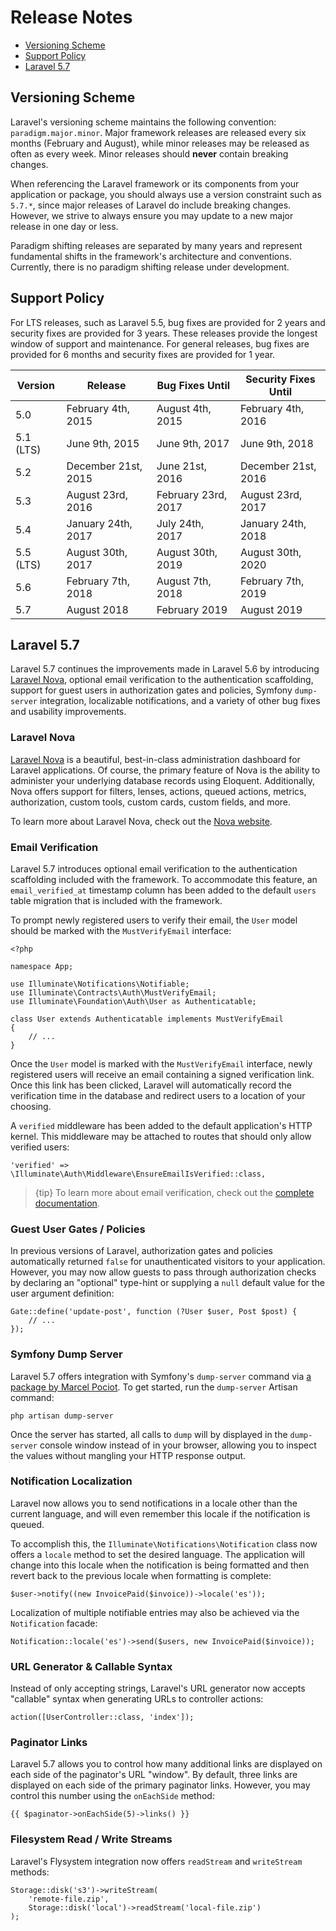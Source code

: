 # Release Notes

- [Versioning Scheme](#versioning-scheme)
- [Support Policy](#support-policy)
- [Laravel 5.7](#laravel-5.7)

<a name="versioning-scheme"></a>
## Versioning Scheme

Laravel's versioning scheme maintains the following convention: `paradigm.major.minor`. Major framework releases are released every six months (February and August), while minor releases may be released as often as every week. Minor releases should **never** contain breaking changes.

When referencing the Laravel framework or its components from your application or package, you should always use a version constraint such as `5.7.*`, since major releases of Laravel do include breaking changes. However, we strive to always ensure you may update to a new major release in one day or less.

Paradigm shifting releases are separated by many years and represent fundamental shifts in the framework's architecture and conventions. Currently, there is no paradigm shifting release under development.

<a name="support-policy"></a>
## Support Policy

For LTS releases, such as Laravel 5.5, bug fixes are provided for 2 years and security fixes are provided for 3 years. These releases provide the longest window of support and maintenance. For general releases, bug fixes are provided for 6 months and security fixes are provided for 1 year.

| Version | Release | Bug Fixes Until | Security Fixes Until |
| --- | --- | --- | --- |
| 5.0 | February 4th, 2015 | August 4th, 2015 | February 4th, 2016 |
| 5.1 (LTS) | June 9th, 2015 | June 9th, 2017 | June 9th, 2018 |
| 5.2 | December 21st, 2015 | June 21st, 2016 | December 21st, 2016 |
| 5.3 | August 23rd, 2016 | February 23rd, 2017 | August 23rd, 2017 |
| 5.4 | January 24th, 2017 | July 24th, 2017 | January 24th, 2018 |
| 5.5 (LTS) | August 30th, 2017 | August 30th, 2019 | August 30th, 2020 |
| 5.6 | February 7th, 2018 | August 7th, 2018 | February 7th, 2019 |
| 5.7 | August 2018 | February 2019 | August 2019 |

<a name="laravel-5.7"></a>
## Laravel 5.7

Laravel 5.7 continues the improvements made in Laravel 5.6 by introducing [Laravel Nova](https://nova.laravel.com), optional email verification to the authentication scaffolding, support for guest users in authorization gates and policies, Symfony `dump-server` integration, localizable notifications, and a variety of other bug fixes and usability improvements.

### Laravel Nova

[Laravel Nova](https://nova.laravel.com) is a beautiful, best-in-class administration dashboard for Laravel applications. Of course, the primary feature of Nova is the ability to administer your underlying database records using Eloquent. Additionally, Nova offers support for filters, lenses, actions, queued actions, metrics, authorization, custom tools, custom cards, custom fields, and more.

To learn more about Laravel Nova, check out the [Nova website](https://nova.laravel.com).

### Email Verification

Laravel 5.7 introduces optional email verification to the authentication scaffolding included with the framework. To accommodate this feature, an `email_verified_at` timestamp column has been added to the default `users` table migration that is included with the framework.

To prompt newly registered users to verify their email, the `User` model should be marked with the `MustVerifyEmail` interface:

    <?php

    namespace App;

    use Illuminate\Notifications\Notifiable;
    use Illuminate\Contracts\Auth\MustVerifyEmail;
    use Illuminate\Foundation\Auth\User as Authenticatable;

    class User extends Authenticatable implements MustVerifyEmail
    {
        // ...
    }

Once the `User` model is marked with the `MustVerifyEmail` interface, newly registered users will receive an email containing a signed verification link. Once this link has been clicked, Laravel will automatically record the verification time in the database and redirect users to a location of your choosing.

A `verified` middleware has been added to the default application's HTTP kernel. This middleware may be attached to routes that should only allow verified users:

    'verified' => \Illuminate\Auth\Middleware\EnsureEmailIsVerified::class,

> {tip} To learn more about email verification, check out the [complete documentation](/docs/{{version}}/verification).

### Guest User Gates / Policies

In previous versions of Laravel, authorization gates and policies automatically returned `false` for unauthenticated visitors to your application. However, you may now allow guests to pass through authorization checks by declaring an "optional" type-hint or supplying a `null` default value for the user argument definition:

    Gate::define('update-post', function (?User $user, Post $post) {
        // ...
    });

### Symfony Dump Server

Laravel 5.7 offers integration with Symfony's `dump-server` command via [a package by Marcel Pociot](https://github.com/beyondcode/laravel-dump-server). To get started, run the `dump-server` Artisan command:

    php artisan dump-server

Once the server has started, all calls to `dump` will by displayed in the `dump-server` console window instead of in your browser, allowing you to inspect the values without mangling your HTTP response output.

### Notification Localization

Laravel now allows you to send notifications in a locale other than the current language, and will even remember this locale if the notification is queued.

To accomplish this, the `Illuminate\Notifications\Notification` class now offers a `locale` method to set the desired language. The application will change into this locale when the notification is being formatted and then revert back to the previous locale when formatting is complete:

    $user->notify((new InvoicePaid($invoice))->locale('es'));

Localization of multiple notifiable entries may also be achieved via the `Notification` facade:

    Notification::locale('es')->send($users, new InvoicePaid($invoice));

### URL Generator & Callable Syntax

Instead of only accepting strings, Laravel's URL generator now accepts "callable" syntax when generating URLs to controller actions:

    action([UserController::class, 'index']);

### Paginator Links

Laravel 5.7 allows you to control how many additional links are displayed on each side of the paginator's URL "window". By default, three links are displayed on each side of the primary paginator links. However, you may control this number using the `onEachSide` method:

    {{ $paginator->onEachSide(5)->links() }}

### Filesystem Read / Write Streams

Laravel's Flysystem integration now offers `readStream` and `writeStream` methods:

    Storage::disk('s3')->writeStream(
        'remote-file.zip',
        Storage::disk('local')->readStream('local-file.zip')
    );
